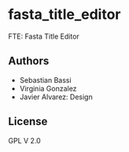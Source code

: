 fasta_title_editor
==================

FTE: Fasta Title Editor

Authors
-------

* Sebastian Bassi
* Virginia Gonzalez
* Javier Alvarez: Design

License
-------

GPL V 2.0
